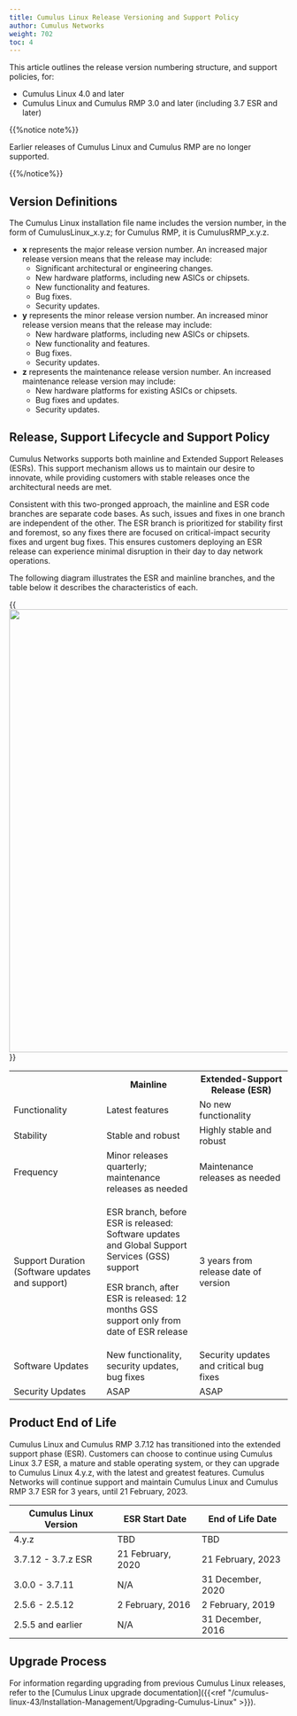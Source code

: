 ```yaml
---
title: Cumulus Linux Release Versioning and Support Policy
author: Cumulus Networks
weight: 702
toc: 4
---
```


This article outlines the release version numbering structure, and support policies, for:

- Cumulus Linux 4.0 and later
- Cumulus Linux and Cumulus RMP 3.0 and later (including 3.7 ESR and later)

{{%notice note%}}

Earlier releases of Cumulus Linux and Cumulus RMP are no longer supported.

{{%/notice%}}

## Version Definitions

The Cumulus Linux installation file name includes the version number, in
the form of CumulusLinux\_x.y.z; for Cumulus RMP, it is CumulusRMP\_x.y.z.

- **x** represents the major release version number. An increased major release version means that the release may include:
    - Significant architectural or engineering changes.
    - New hardware platforms, including new ASICs or chipsets.
    - New functionality and features.
    - Bug fixes.
    - Security updates.
- **y** represents the minor release version number. An increased
    minor release version means that the release may include:
    - New hardware platforms, including new ASICs or chipsets.
    - New functionality and features.
    - Bug fixes.
    - Security updates.
- **z** represents the maintenance release version number. An
    increased maintenance release version may include:
    - New hardware platforms for existing ASICs or chipsets.
    - Bug fixes and updates.
    - Security updates.

## Release, Support Lifecycle and Support Policy

Cumulus Networks supports both mainline and Extended Support Releases
(ESRs). This support mechanism allows us to maintain our desire to
innovate, while providing customers with stable releases once the
architectural needs are met.

Consistent with this two-pronged approach, the mainline and ESR code
branches are separate code bases. As such, issues and fixes in one
branch are independent of the other. The ESR branch is prioritized for
stability first and foremost, so any fixes there are focused on
critical-impact security fixes and urgent bug fixes. This ensures
customers deploying an ESR release can experience minimal disruption in
their day to day network operations.

The following diagram illustrates the ESR and mainline branches, and the
table below it describes the characteristics of each.

{{<img src="/images/knowledge-base/support-version_policy.png" width="800">}}

<table>
<colgroup>
<col style="width: 33%" />
<col style="width: 33%" />
<col style="width: 33%" />
</colgroup>
<tbody>
<tr class="odd">
<th> </th>
<th>Mainline</th>
<th>Extended-Support Release (ESR)</th>
</tr>
<tr class="even">
<td>Functionality</td>
<td>Latest features</td>
<td>No new functionality</td>
</tr>
<tr class="odd">
<td>Stability</td>
<td>Stable and robust</td>
<td>Highly stable and robust</td>
</tr>
<tr class="even">
<td>Frequency</td>
<td>Minor releases quarterly; maintenance releases as needed</td>
<td>Maintenance releases as needed</td>
</tr>
<tr class="odd">
<td>Support Duration (Software updates and support)</td>
<td><p>ESR branch, before ESR is released: Software updates and Global Support Services (GSS) support</p>
<p>ESR branch, after ESR is released: 12 months GSS support only from date of ESR release</p></td>
<td>3 years from release date of version</td>
</tr>
<tr class="even">
<td>Software Updates</td>
<td>New functionality, security updates, bug fixes</td>
<td>Security updates and critical bug fixes</td>
</tr>
<tr class="odd">
<td>Security Updates</td>
<td>ASAP</td>
<td>ASAP</td>
</tr>
</tbody>
</table>

## Product End of Life

Cumulus Linux and Cumulus RMP 3.7.12 has transitioned into the extended
support phase (ESR). Customers can choose to continue using Cumulus
Linux 3.7 ESR, a mature and stable operating system, or they can upgrade
to Cumulus Linux 4.y.z, with the latest and greatest features. Cumulus
Networks will continue support and maintain Cumulus Linux and Cumulus
RMP 3.7 ESR for 3 years, until 21 February, 2023.

| Cumulus Linux Version | ESR Start Date    | End of Life Date  |
| --------------------- | ----------------- | ----------------- |
| 4.y.z                 | TBD               | TBD               |
| 3.7.12 - 3.7.z ESR    | 21 February, 2020 | 21 February, 2023 |
| 3.0.0 - 3.7.11        | N/A               | 31 December, 2020 |
| 2.5.6 - 2.5.12        | 2 February, 2016  | 2 February, 2019  |
| 2.5.5 and earlier     | N/A               | 31 December, 2016 |

## Upgrade Process

For information regarding upgrading from previous Cumulus Linux releases, refer to the [Cumulus Linux upgrade documentation]({{<ref "/cumulus-linux-43/Installation-Management/Upgrading-Cumulus-Linux" >}}).
